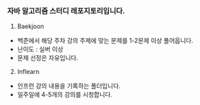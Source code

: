 ### 자바 알고리즘 스터디 레포지토리입니다.

1. Baekjoon
- 백준에서 해당 주차 강의 주제에 맞는 문제를 1-2문제 이상 풀어옵니다.
- 난이도 : 실버 이상
- 문제 선정은 자유입니다.

2. Inflearn
- 인프런 강의 내용을 기록하는 폴더입니다.
- 일주일에 4-5개의 강의를 시청합니다.